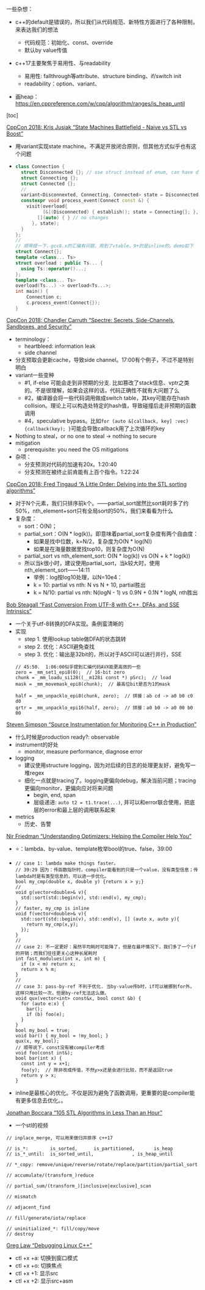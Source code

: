 
一些杂想：
* c++的default是错误的，所以我们从代码规范、新特性方面进行了各种限制，来表达我们的想法
  * 代码规范：初始化、const、override
  * 默认by value传值
* c++17主要聚焦于易用性、与readability
  * 易用性: fallthrough等attribute、structure binding、if/switch init
  * readability：option、variant、

* 画heap：https://en.cppreference.com/w/cpp/algorithm/ranges/is_heap_until

[toc]





[CppCon 2018: Kris Jusiak “State Machines Battlefield - Naive vs STL vs Boost”](https://www.youtube.com/watch?v=yZVby-PuXM0&list=PLHTh1InhhwT6V9RVdFRoCG_Pm5udDxG1c)

* 用variant实现state machine。不满足开放闭合原则，但其他方式似乎也有这个问题

* ```c++
  class Connection {
    struct Disconnected {}; // use struct instead of enum, can have data
    struct Connecting {};
    struct Connected {};
    //
    variant<Disconnexted, Connecting, Connected> state = Disconnected{};
    constexpr void process_event(Connect const &) {
      visit(overload{
        	[&](Disconnected) { establish(); state = Connecting{}; },
          [](auto) { } // no changes
  	    }, state);
    }
  };
  //
  // 顺带提一下，gcc8.x的汇编有问题，用到了vtable。9+的是inline的。demo如下
  struct Connect{};
  template <class... Ts>
  struct overload : public Ts... {
    using Ts::operator()...;
  };
  template <class... Ts>
  overload(Ts...) -> overload<Ts...>;
  int main() {
      Connection c;
      c.process_event(Connect{});
  }
  ```

[CppCon 2018: Chandler Carruth “Spectre: Secrets, Side-Channels, Sandboxes, and Security”](https://www.youtube.com/watch?v=_f7O3IfIR2k)
* terminology：
  * heartbleed: information leak
  * side channel
* 分支预取会更新cache，导致side channel。17:00有个例子，不过不是特别明白
* variant一些变种
  * #1, if-else 可能会走到非预期的分支. 比如篡改了stack信息、vptr之类的。不是很理解，如果会这样的话，代码正确性不就有大问题了么
  * #2，编译器会将一些代码调用做成switch table，其key可能存在hash collision。理论上可以构造处特定的hash值，导致碰撞后走非预期的函数调用
  * #4，speculative bypass。比如`for (auto &[callback, key] :vec) {callback(key); }`可能会导致callback用了上次循环的key
* Nothing to steal，or no one to steal -> nothing to secure
* mitigation
  * prerequisite: you need the OS mitigations
* 杂项：
  * 分支预测对代码的加速有20x。1:20:40
  * 分支预测在被终止前肯能有上百个指令。1:22:24

[CppCon 2018: Fred Tingaud “A Little Order: Delving into the STL sorting algorithms”](https://www.youtube.com/watch?v=-0tO3Eni2uo&list=PLHTh1InhhwT6V9RVdFRoCG_Pm5udDxG1c&index=10)
* 对于N个元素，我们只排序前k个。——partial_sort居然比sort耗时多了约50%，nth_element+sort只有全局sort的50%，我们来看看为什么
* 复杂度：
  * sort：O(N)；
  * partial_sort：O(N * log(k))。即意味着partial_sort复杂度有两个自由度：
    * 如果是找中位数，k=N/2，复杂度为O(N * log(N))
    * 如果是在海量数据里找top10，则复杂度为O(N)
  * partial_sort vs nth_element_sort: O(N * log(k)) vs O(N + k * log(k))
  * 所以当k很小时，建议使用partial_sort，当k较大时，使用nth_element_sort——14:11
    * 举例：log按log10处理，以N=10e4：
    * k = 10: partial vs nth: N vs N + 10, partial胜出
    * k = N/10: partial vs nth: N(logN - 1) vs 0.9N + 0.1N * logN, nth胜出


[Bob Steagall “Fast Conversion From UTF-8 with C++, DFAs, and SSE Intrinsics”](https://www.youtube.com/watch?v=5FQ87-Ecb-A&list=PLHTh1InhhwT6V9RVdFRoCG_Pm5udDxG1c&index=16)
* 一个关于utf-8转换的DFA实现。条例蛮清晰的
* 实现
  * step 1. 使用lookup table做DFA的状态跳转
  * step 2. 优化：ASCII避免查找
  * step 3. 优化：输出是32bit的，所以对于ASCII可以进行并行，SSE
  ```
  // 45:50.  1:06:00似乎提到汇编代码AVX能更高效的一些
  zero = _mm_set1_epi8(0);  // 16-bit zero
  chunk = _mm_loadu_si128((__m128i const *) pSrc);  // load
  mask = _mm_movemask_epi8(chunk);  // 最高位bit是否为1的mask

  half = _mm_unpacklo_epi8(chunk, zero);  // 拼接：ab cd -> a0 b0 c0 d0
  qrtr = _mm_unpacklo_epi16(half, zero);  // 拼接：a0 b0 -> a0 00 b0 00
  ```

[Steven Simpson “Source Instrumentation for Monitoring C++ in Production”](https://www.youtube.com/watch?v=0WgC5jnrRx8&list=PLHTh1InhhwT6V9RVdFRoCG_Pm5udDxG1c&index=19)
* 什么时候是production ready?: observable
* instrument的好处
  * monitor, measure performance, diagnose error
* logging
  * 建议使用structure logging，因为对后续的日志的处理更友好，避免写一堆regex
  * 细化一点就是tracing了。logging更偏向debug，解决当前问题；tracing更偏向monitor，更偏向应对将来问题
    * begin, end, span
    * 层级递进: `auto t2 = t1.trace(...)`, 并可以和error联合使用，把底层的error和最上层的调用联系起来
* metrics
  * 历史、告警

[Nir Friedman “Understanding Optimizers: Helping the Compiler Help You”](https://www.youtube.com/watch?v=8nyq8SNUTSc&list=PLHTh1InhhwT6V9RVdFRoCG_Pm5udDxG1c&index=22)
* ⭐️：lambda、by-value、template枚举bool的true、false，39:00
* ```
  // case 1: lambda make things faster。
  // 39:29 因为：传函数指针时，compiler能看到的只是一个value，没有类型信息；传lambda时是有类型信息的，可以进一步优化。
  bool my_cmp(double x, double y) {return x > y;}
  //
  void g(vector<double>& v){
    std::sort(std::begin(v), std::end(v), my_cmp);
  }
  // faster, my_cmp is inline
  void f(vector<double>& v){
    std::sort(std::begin(v), std::end(v), [] (auto x, auto y){
      return my_cmp(x,y);
    });
  }
  //
  // case 2: 不一定更好：虽然平均耗时可能降了，但是在最坏情况下，我们多了一个if的开销；而我们往往更关心这种长尾耗时
  int fast_modulues(int x, int m) {
    if (x < m) return x;
    return x % m;
  }
  //
  // case 3: pass-by-ref 不利于优化. 当by-value传b时，if可以被挪到for外，这样只用比较一次，但是by-ref无法这么做。
  void qux(vector<int> const&x, bool const &b) {
    for (auto e:x) {
      bar();
      if (b) foo(e);
    }
  }
  bool my_bool = true;
  void bar() { my_bool = !my_bool; }
  qux(x, my_bool);
  // 顺带说下，const没有被compiler考虑
  void foo(const int&);
  bool bar(int x) {
    const int y = x+1;
    foo(y);  // 除非改成传值，不然y>x还是会进行比较，而不是返回true
    return y > x;
  }
  ```
* inline是最核心的优化。不仅是因为避免了函数调用，更重要的是compiler能有更多信息去优化。。

[Jonathan Boccara “105 STL Algorithms in Less Than an Hour”](https://www.youtube.com/watch?v=2olsGf6JIkU&list=PLHTh1InhhwT6V9RVdFRoCG_Pm5udDxG1c&index=32)
* 一个stl的视频
```
// inplace_merge, 可以用来做归并排序 c++17

// is_*:        is_sorted,      is_partitioned,       is_heap
// is_*_until:  is_sorted_until,              , is_heap_until

// *_copy: remove/unique/reverse/rotate/replace/partition/partial_sort

// accumulate/(transform_)reduce

// partial_sum/(transform_)[inclusive|exclusive]_scan

// mismatch

// adjacent_find

// fill/generate/iota/replace

// uninitialized_*: fill/copy/move
// destroy
```

[Greg Law “Debugging Linux C++”](https://www.youtube.com/watch?v=V1t6faOKjuQ&list=PLHTh1InhhwT6V9RVdFRoCG_Pm5udDxG1c&index=38)
* ctl +x +a: 切换到窗口模式
* ctl +x +o: 切换焦点
* ctl +x +1: 显示src
* ctl +x +2: 显示src+asm